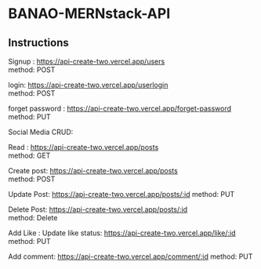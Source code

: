# BANAO-MERNstack-API


## Instructions

Signup : https://api-create-two.vercel.app/users  
method: POST

login: https://api-create-two.vercel.app/userlogin      
method: POST

forget password : https://api-create-two.vercel.app/forget-password    
method: PUT

Social Media CRUD: 

Read : https://api-create-two.vercel.app/posts      
method: GET

Create post: https://api-create-two.vercel.app/posts      
method: POST

Update Post: https://api-create-two.vercel.app/posts/:id 
method: PUT

Delete Post:  https://api-create-two.vercel.app/posts/:id  
method: Delete

Add Like :
Update like status: https://api-create-two.vercel.app/like/:id
method: PUT

Add comment:  https://api-create-two.vercel.app/comment/:id
method: PUT


